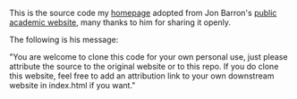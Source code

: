 This is the source code my [homepage]() adopted from Jon Barron's [public academic website](https://jonbarron.info/), many thanks to him for sharing it openly.

The following is his message:

"You are welcome to clone this code for your own personal use, just please attribute the source to the original website or to this repo. If you do clone this website, feel free to add an attribution link to your own downstream website in index.html if you want."
